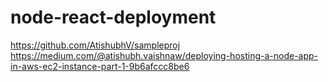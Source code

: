 # node-react-deployment

https://github.com/AtishubhV/sampleproj
https://medium.com/@atishubh.vaishnaw/deploying-hosting-a-node-app-in-aws-ec2-instance-part-1-9b6afccc8be6
